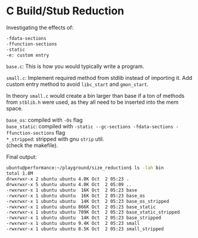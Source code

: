 # C Build/Stub Reduction

Investigating the effects of:

```bash
-fdata-sections
-ffunction-sections
-static
-e: custom entry
```

`base.c`: This is how you would typically write a program.

`small.c`: Implement required method from stdlib instead of importing it. Add custom entry method to avoid `libc_start` and `gmon_start`.

In theory `small.c` would create a bin larger than base if a ton of methods from `stblib.h` were used, as they all need to be inserted into the mem space.

`base_os`: compiled with `-Os` flag  
`base_static`: compiled with `-static --gc-sections -fdata-sections -ffunction-sections` flag  
`*_stripped`: stripped with gnu `strip` util.  
(check the makefile).  

Final output:  
```bash
ubuntu@performance:~/playground/size_reduction$ ls -lah bin
total 1.8M
drwxrwxr-x 2 ubuntu ubuntu 4.0K Oct  2 05:23 .
drwxrwxr-x 5 ubuntu ubuntu 4.0K Oct  2 05:09 ..
-rwxrwxr-x 1 ubuntu ubuntu  16K Oct  2 05:23 base
-rwxrwxr-x 1 ubuntu ubuntu  16K Oct  2 05:23 base_os
-rwxrwxr-x 1 ubuntu ubuntu  14K Oct  2 05:23 base_os_stripped
-rwxrwxr-x 1 ubuntu ubuntu 866K Oct  2 05:23 base_static
-rwxrwxr-x 1 ubuntu ubuntu 789K Oct  2 05:23 base_static_stripped
-rwxrwxr-x 1 ubuntu ubuntu  14K Oct  2 05:23 base_stripped
-rwxrwxr-x 1 ubuntu ubuntu 9.4K Oct  2 05:23 small
-rwxrwxr-x 1 ubuntu ubuntu 8.5K Oct  2 05:23 small_stripped
```
